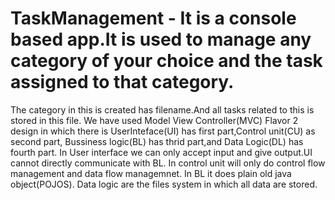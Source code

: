 # TaskManagement - It is a console based app.It is used to manage any category of your choice and the task assigned to that category.
The category in this is created has filename.And all tasks related to this is stored in this file.
We have used Model View Controller(MVC) Flavor 2 design in which there is UserInteface(UI) has first part,Control unit(CU) as second part,
Bussiness logic(BL) has thrid part,and Data Logic(DL) has fourth part.
In User interface we can only accept input and give output.UI cannot directly communicate with BL.
In  control unit will only do control flow management and data flow managemnet.
In BL it does plain old java object(POJOS).
Data logic are the files system in which all data are stored.

